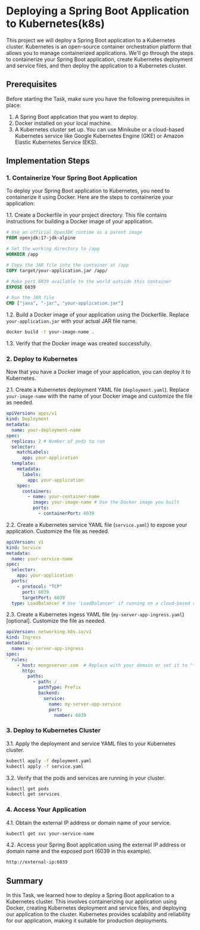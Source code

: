 # Deploying a Spring Boot Application to Kubernetes(k8s)

This project we will deploy a Spring Boot application to a Kubernetes cluster. Kubernetes is an open-source container orchestration platform that allows you to manage containerized applications. We'll go through the steps to containerize your Spring Boot application, create Kubernetes deployment and service files, and then deploy the application to a Kubernetes cluster.

## Prerequisites

Before starting the Task, make sure you have the following prerequisites in place:

1. A Spring Boot application that you want to deploy.
2. Docker installed on your local machine.
3. A Kubernetes cluster set up. You can use Minikube or a cloud-based Kubernetes service like Google Kubernetes Engine (GKE) or Amazon Elastic Kubernetes Service (EKS).

## Implementation Steps

### 1. Containerize Your Spring Boot Application

To deploy your Spring Boot application to Kubernetes, you need to containerize it using Docker. Here are the steps to containerize your application:

1.1. Create a Dockerfile in your project directory. This file contains instructions for building a Docker image of your application.

```Dockerfile
# Use an official OpenJDK runtime as a parent image
FROM openjdk:17-jdk-alpine

# Set the working directory to /app
WORKDIR /app

# Copy the JAR file into the container at /app
COPY target/your-application.jar /app/

# Make port 6039 available to the world outside this container
EXPOSE 6039

# Run the JAR file
CMD ["java", "-jar", "your-application.jar"]
```

1.2. Build a Docker image of your application using the Dockerfile. Replace `your-application.jar` with your actual JAR file name.

```bash
docker build -t your-image-name .
```

1.3. Verify that the Docker image was created successfully.

### 2. Deploy to Kubernetes

Now that you have a Docker image of your application, you can deploy it to Kubernetes.

2.1. Create a Kubernetes deployment YAML file (`deployment.yaml`). Replace `your-image-name` with the name of your Docker image and customize the file as needed.

```yaml
apiVersion: apps/v1
kind: Deployment
metadata:
  name: your-deployment-name
spec:
  replicas: 2 # Number of pods to run
  selector:
    matchLabels:
      app: your-application
  template:
    metadata:
      labels:
        app: your-application
    spec:
      containers:
        - name: your-container-name
          image: your-image-name # Use the Docker image you built
          ports:
            - containerPort: 6039
```

2.2. Create a Kubernetes service YAML file (`service.yaml`) to expose your application. Customize the file as needed.

```yaml
apiVersion: v1
kind: Service
metadata:
  name: your-service-name
spec:
  selector:
    app: your-application
  ports:
    - protocol: "TCP"
      port: 6039
      targetPort: 6039
  type: LoadBalancer # Use 'LoadBalancer' if running on a cloud-based cluster else Use 'NodePort' or 'Ingress' if preferred
```
2.3. Create a Kubernetes ingess YAML file (`my-server-app-ingress.yaml`) [optional]. Customize the file as needed.

```yaml
apiVersion: networking.k8s.io/v1
kind: Ingress
metadata:
  name: my-server-app-ingress
spec:
  rules:
    - host: mongoserver.com  # Replace with your domain or set it to "*"
      http:
        paths:
          - path: /
            pathType: Prefix
            backend:
              service:
                name: my-server-app-service
                port:
                  number: 6039

```

### 3. Deploy to Kubernetes Cluster

3.1. Apply the deployment and service YAML files to your Kubernetes cluster.

```bash
kubectl apply -f deployment.yaml
kubectl apply -f service.yaml
```

3.2. Verify that the pods and services are running in your cluster.

```bash
kubectl get pods
kubectl get services
```

### 4. Access Your Application

4.1. Obtain the external IP address or domain name of your service.

```bash
kubectl get svc your-service-name
```

4.2. Access your Spring Boot application using the external IP address or domain name and the exposed port (6039 in this example).

```bash
http://external-ip:6039
```

## Summary

In this Task, we learned how to deploy a Spring Boot application to a Kubernetes cluster. This involves containerizing our application using Docker, creating Kubernetes deployment and service files, and deploying our application to the cluster. Kubernetes provides scalability and reliability for our application, making it suitable for production deployments.

